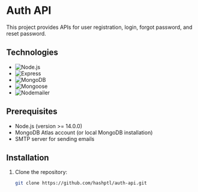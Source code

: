 # Auth API

This project provides APIs for user registration, login, forgot password, and reset password.

## Technologies

- ![Node.js](https://img.shields.io/badge/Node.js-18.15.0-brightgreen.svg)
- ![Express](https://img.shields.io/badge/Express-^4.17.1-yellow.svg)
- ![MongoDB](https://img.shields.io/badge/MongoDB-^5.6.0-green.svg)
- ![Mongoose](https://img.shields.io/badge/Mongoose-^6.0.10-orange.svg)
- ![Nodemailer](https://img.shields.io/badge/Nodemailer-^6.6.3-blue.svg)

## Prerequisites

- Node.js (version >= 14.0.0)
- MongoDB Atlas account (or local MongoDB installation)
- SMTP server for sending emails

## Installation

1. Clone the repository:

   ```bash
   git clone https://github.com/hashptl/auth-api.git
